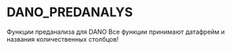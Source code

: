 # DANO_PREDANALYS
Функции преданализа для DANO
Все функции принимают датафрейм и названия количественных столбцов!

